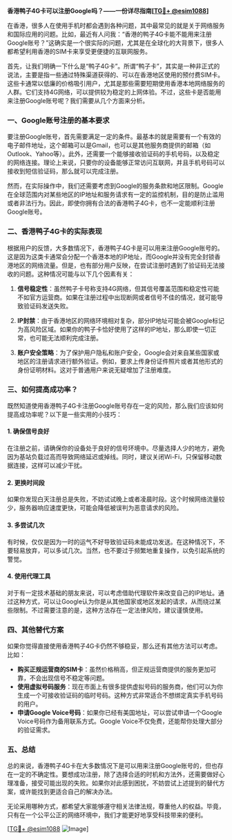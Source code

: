 **香港鸭子4G卡可以注册Google吗？——一份详尽指南[[TG💪+ @esim1088](https://t.me/s/esim1088)]**

在香港，很多人在使用手机时都会遇到各种问题，其中最常见的就是关于网络服务和国际应用的问题。比如，最近有人问我：“香港的鸭子4G卡能不能用来注册Google账号？”这确实是一个很实际的问题，尤其是在全球化的大背景下，很多人都希望利用香港的SIM卡来享受更便捷的互联网服务。

首先，让我们明确一下什么是“鸭子4G卡”。所谓“鸭子卡”，其实是一种非正式的说法，主要是指一些通过特殊渠道获得的、可以在香港地区使用的预付费SIM卡。这些卡通常以低廉的价格吸引用户，尤其是那些需要短期使用香港本地网络服务的人群。它们支持4G网络，可以提供较为稳定的上网体验。不过，这些卡是否能用来注册Google账号呢？我们需要从几个方面来分析。

### 一、Google账号注册的基本要求

要注册Google账号，首先需要满足一定的条件。最基本的就是需要有一个有效的电子邮件地址，这个邮箱可以是Gmail，也可以是其他服务商提供的邮箱（如Outlook、Yahoo等）。此外，还需要一个能够接收验证码的手机号码，以及稳定的网络连接。理论上来说，只要你的设备能够正常访问互联网，并且手机号码可以接收到短信验证码，那么就可以完成注册。

然而，在实际操作中，我们还需要考虑到Google的服务条款和地区限制。Google在全球范围内对某些地区的IP地址和服务请求有一定的监控机制，目的是防止滥用或者非法行为。因此，即使你拥有合法的香港鸭子4G卡，也不一定能顺利注册Google账号。

### 二、香港鸭子4G卡的实际表现

根据用户的反馈，大多数情况下，香港鸭子4G卡是可以用来注册Google账号的。这是因为这类卡通常会分配一个香港本地的IP地址，而Google并没有完全封锁香港地区的网络流量。但是，也有部分用户反映，在尝试注册时遇到了验证码无法接收的问题。这种情况可能与以下几个因素有关：

1. **信号稳定性**：虽然鸭子卡号称支持4G网络，但其信号覆盖范围和稳定性可能不如官方运营商。如果在注册过程中出现断网或者信号不佳的情况，就可能导致验证码发送失败。
   
2. **IP封禁**：由于香港地区的网络环境相对复杂，部分IP地址可能会被Google标记为高风险区域。如果你的鸭子卡恰好使用了这样的IP地址，那么即使一切正常，也可能无法顺利完成注册。

3. **账户安全策略**：为了保护用户隐私和账户安全，Google会对来自某些国家或地区的注册请求进行额外验证。例如，要求上传身份证件照片或者其他形式的身份证明材料。这对于普通用户来说无疑增加了注册难度。

### 三、如何提高成功率？

既然知道使用香港鸭子4G卡注册Google账号存在一定的风险，那么我们应该如何提高成功率呢？以下是一些实用的小技巧：

#### 1. 确保信号良好
在注册之前，请确保你的设备处于良好的信号环境中。尽量选择人少的地方，避免因为基站负载过高而导致网络延迟或掉线。同时，建议关闭Wi-Fi，只保留移动数据连接，这样可以减少干扰。

#### 2. 更换时间段
如果你发现白天注册总是失败，不妨试试晚上或者凌晨时段。这个时候网络流量较少，服务器响应速度更快，可能会降低被误判为恶意请求的风险。

#### 3. 多尝试几次
有时候，仅仅是因为一时的运气不好导致验证码未能成功发送。在这种情况下，不要轻易放弃，可以多试几次。当然，也不要过于频繁地重复操作，以免引起系统的警觉。

#### 4. 使用代理工具
对于有一定技术基础的朋友来说，可以考虑借助代理软件来改变自己的IP地址。通过这种方式，可以让Google认为你是从其他国家或地区发起的请求，从而绕过某些限制。不过需要注意的是，这种方法存在一定法律风险，建议谨慎使用。

### 四、其他替代方案

如果你觉得直接使用香港鸭子4G卡仍然不够稳妥，那么还有其他方法可以考虑。比如：

- **购买正规运营商的SIM卡**：虽然价格稍高，但正规运营商提供的服务更加可靠，不会出现信号不稳定等问题。
- **使用虚拟号码服务**：现在市面上有很多提供虚拟号码的服务商，他们可以为你生成一个可接收验证码的临时号码。这种方式非常适合不想绑定真实手机号码的用户。
- **申请Google Voice号码**：如果你已经有美国地址，可以尝试申请一个Google Voice号码作为备用联系方式。Google Voice不仅免费，还能帮你处理大部分的验证需求。

### 五、总结

总的来说，香港鸭子4G卡在大多数情况下是可以用来注册Google账号的，但也存在一定的不确定性。要想成功注册，除了选择合适的时机和方法外，还需要做好心理准备，接受可能出现的失败。如果你对此感到困扰，不妨尝试上述提到的替代方案，或许能找到更适合自己的解决办法。

无论采用哪种方式，都希望大家能够遵守相关法律法规，尊重他人的权益。毕竟，只有在一个公平公正的网络环境中，我们才能更好地享受科技带来的便利。

[[TG💪+ @esim1088](https://t.me/s/esim1088) ![Image](https://i.postimg.cc/4NQfJmqS/Snipaste-2025-05-13-00-14-12.png)]
